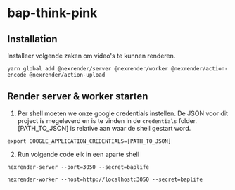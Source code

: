 # bap-think-pink

## Installation
Installeer volgende zaken om video's te kunnen renderen.

```
yarn global add @nexrender/server @nexrender/worker @nexrender/action-encode @nexrender/action-upload
```

## Render server & worker starten
1. Per shell moeten we onze google credentials instellen. De JSON voor dit project is megeleverd en is te vinden in de `credentials` folder. [PATH_TO_JSON] is relative aan waar de shell gestart word.
```
export GOOGLE_APPLICATION_CREDENTIALS=[PATH_TO_JSON]
```

2. Run volgende code elk in een aparte shell
```
nexrender-server --port=3050 --secret=baplife
```
```
nexrender-worker --host=http://localhost:3050 --secret=baplife
```
